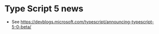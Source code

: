 # Type Script 5 news

* See <https://devblogs.microsoft.com/typescript/announcing-typescript-5-0-beta/>